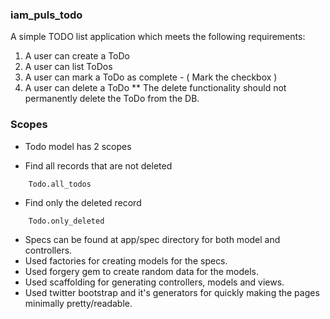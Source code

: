### iam_puls_todo

A simple TODO list application which meets the following requirements: 

1) A user can create a ToDo
2) A user can list ToDos
3) A user can mark a ToDo as complete - ( Mark the checkbox )
4) A user can delete a ToDo
 ** The delete functionality should not permanently delete the ToDo from the DB.

### Scopes

* Todo model has 2 scopes

* Find all records that are not deleted
````
	Todo.all_todos

````

* Find only the deleted record
````
	Todo.only_deleted

````

* Specs can be found at app/spec directory for both model and controllers. 
* Used factories for creating models for the specs. 
* Used forgery gem to create random data for the models. 
* Used scaffolding for generating controllers, models and views. 
* Used twitter bootstrap and it's generators for quickly making the pages minimally pretty/readable.
